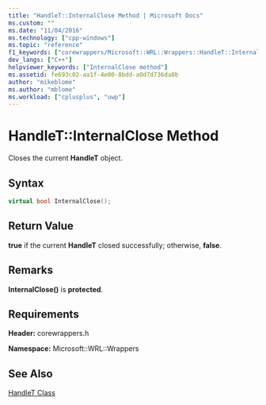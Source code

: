 ```yaml
---
title: "HandleT::InternalClose Method | Microsoft Docs"
ms.custom: ""
ms.date: "11/04/2016"
ms.technology: ["cpp-windows"]
ms.topic: "reference"
f1_keywords: ["corewrappers/Microsoft::WRL::Wrappers::HandleT::InternalClose"]
dev_langs: ["C++"]
helpviewer_keywords: ["InternalClose method"]
ms.assetid: fe693c02-aa1f-4e00-8bdd-a0d7d736da0b
author: "mikeblome"
ms.author: "mblome"
ms.workload: ["cplusplus", "uwp"]
---
```

# HandleT::InternalClose Method

Closes the current **HandleT** object.

## Syntax

```cpp
virtual bool InternalClose();
```

## Return Value

**true** if the current **HandleT** closed successfully; otherwise, **false**.

## Remarks

**InternalClose()** is **protected**.

## Requirements

**Header:** corewrappers.h

**Namespace:** Microsoft::WRL::Wrappers

## See Also

[HandleT Class](../windows/handlet-class.md)